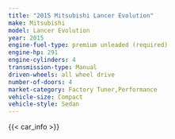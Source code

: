 ```yaml
---
title: "2015 Mitsubishi Lancer Evolution"
make: Mitsubishi
model: Lancer Evolution
year: 2015
engine-fuel-type: premium unleaded (required)
engine-hp: 291
engine-cylinders: 4
transmission-type: Manual
driven-wheels: all wheel drive
number-of-doors: 4
market-category: Factory Tuner,Performance
vehicle-size: Compact
vehicle-style: Sedan
---
```


{{< car_info >}}
